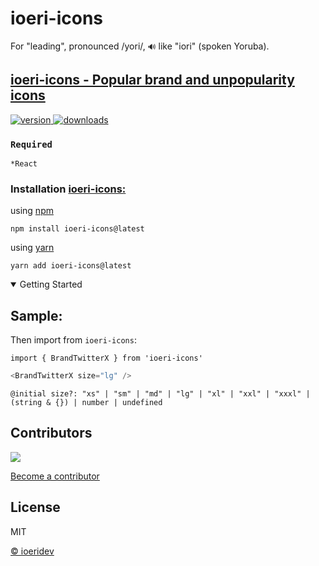 # ioeri-icons

For "leading", pronounced /yori/, `🔊` like "iori" (spoken Yoruba).

## [ioeri-icons - Popular brand and unpopularity icons](https://github.com/ioeridev/ioeri-icons)

<div align="left">
  <a href="https://www.npmjs.com/package/ioeri-icons">
    <img src="https://badgen.net/npm/v/ioeri-icons" alt="version" />
  </a>
  <a href="https://npmjs.org/package/ioeri-icons">
    <img src="https://badgen.now.sh/npm/dm/ioeri-icons" alt="downloads" />
  </a>
</div>

### `Required`

`*React`

### Installation [ioeri-icons:](https://github.com/ioeridev/ioeri-icons)

using [npm](https://www.npmjs.com/package/ioeri-icons)

```cirru
npm install ioeri-icons@latest
```

using [yarn](https://yarnpkg.com/)

```cirru
yarn add ioeri-icons@latest
```


<details open>
<summary>Getting Started</summary>

## Sample:
Then import from `ioeri-icons`:

```cirru
import { BrandTwitterX } from 'ioeri-icons'
```

```js
<BrandTwitterX size="lg" />
```

```cirru
@initial size?: "xs" | "sm" | "md" | "lg" | "xl" | "xxl" | "xxxl" | (string & {}) | number | undefined
```
</details>


## Contributors

<a href="https://github.com/ioeridev/ioeri/graphs/contributors">
  <img src="https://contrib.rocks/image?repo=ioeridev/ioeri" />
</a>

[Become a contributor](https://github.com/ioeridev/ioeri/blob/main/CONTRIBUTING.md)

## License

MIT

[© ioeridev](https://github.com/ioeridev/ioeri/blob/main/LICENSE)

